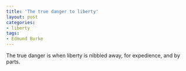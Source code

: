 ```yaml
---
title: 'The true danger to liberty'
layout: post
categories:
- liberty
tags:
- Edmund Burke
---
```


The true danger is when liberty is nibbled away, for expedience, and by parts.